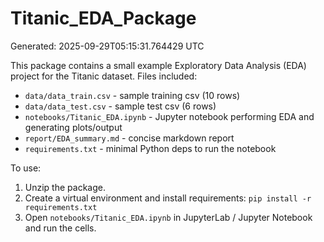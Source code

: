 # Titanic_EDA_Package

Generated: 2025-09-29T05:15:31.764429 UTC

This package contains a small example Exploratory Data Analysis (EDA) project for the Titanic dataset.
Files included:
- `data/data_train.csv` - sample training csv (10 rows)
- `data/data_test.csv` - sample test csv (6 rows)
- `notebooks/Titanic_EDA.ipynb` - Jupyter notebook performing EDA and generating plots/output
- `report/EDA_summary.md` - concise markdown report
- `requirements.txt` - minimal Python deps to run the notebook

To use:
1. Unzip the package.
2. Create a virtual environment and install requirements: `pip install -r requirements.txt`
3. Open `notebooks/Titanic_EDA.ipynb` in JupyterLab / Jupyter Notebook and run the cells.

